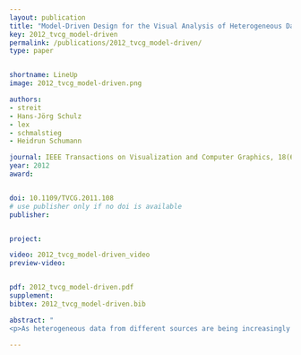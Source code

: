 ```yaml
---
layout: publication
title: "Model-Driven Design for the Visual Analysis of Heterogeneous Data "
key: 2012_tvcg_model-driven
permalink: /publications/2012_tvcg_model-driven/
type: paper


shortname: LineUp
image: 2012_tvcg_model-driven.png

authors:
- streit
- Hans-Jörg Schulz
- lex
- schmalstieg
- Heidrun Schumann

journal: IEEE Transactions on Visualization and Computer Graphics, 18(6), pp. 998-1010
year: 2012
award:


doi: 10.1109/TVCG.2011.108
# use publisher only if no doi is available
publisher: 


project:

video: 2012_tvcg_model-driven_video
preview-video: 


pdf: 2012_tvcg_model-driven.pdf
supplement:
bibtex: 2012_tvcg_model-driven.bib

abstract: "
<p>As heterogeneous data from different sources are being increasingly linked, it becomes difficult for users to understand how the data are connected, to identify what means are suitable to analyze a given data set, or to find out how to proceed for a given analysis task. We target this challenge with a new model-driven design process that effectively codesigns aspects of data, view, analytics, and tasks. We achieve this by using the workflow of the analysis task as a trajectory through data, interactive views, and analytical processes. The benefits for the analysis session go well beyond the pure selection of appropriate data sets and range from providing orientation or even guidance along a preferred analysis path to a potential overall speedup, allowing data to be fetched ahead of time. We illustrate the design process for a biomedical use case that aims at determining a treatment plan for cancer patients from the visual analysis of a large, heterogeneous clinical data pool. As an example for how to apply the comprehensive design approach, we present Stack’n’flip, a sample implementation which tightly integrates visualizations of the actual data with a map of available data sets, views, and tasks, thus capturing and communicating the analytical workflow through the required data sets.</p>"

---
```

